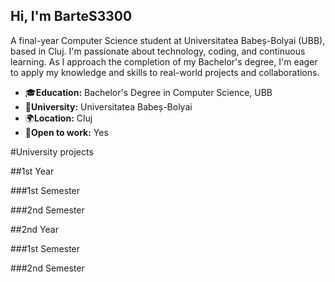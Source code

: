 ## Hi, I'm BarteS3300

A final-year Computer Science student at  Universitatea Babeș-Bolyai (UBB), based in Cluj. I'm passionate about technology, coding, and continuous learning. As I approach the completion of my Bachelor's degree, I'm eager to apply my knowledge and skills to real-world projects and collaborations.

- 🎓**Education:** Bachelor's Degree in Computer Science, UBB
- 🏫**University:** Universitatea Babeș-Bolyai
- 🌍**Location:** Cluj
- 💼**Open to work:** Yes

#University projects

##1st Year

###1st Semester

###2nd Semester

##2nd Year

###1st Semester

###2nd Semester
<!--
**BarteS3300/BarteS3300** is a ✨ _special_ ✨ repository because its `README.md` (this file) appears on your GitHub profile.

Here are some ideas to get you started:

- 🔭 I’m currently working on ...
- 🌱 I’m currently learning ...
- 👯 I’m looking to collaborate on ...
- 🤔 I’m looking for help with ...
- 💬 Ask me about ...
- 📫 How to reach me: ...
- 😄 Pronouns: ...
- ⚡ Fun fact: ...
-->
